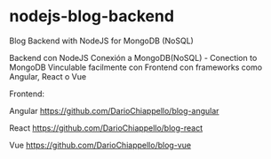 # nodejs-blog-backend
Blog Backend with NodeJS for MongoDB (NoSQL) 





Backend con NodeJS 
Conexión a MongoDB(NoSQL) - Conection to MongoDB
Vinculable facilmente con Frontend con frameworks como Angular, React o Vue 

Frontend:


Angular
https://github.com/DarioChiappello/blog-angular

React
https://github.com/DarioChiappello/blog-react

Vue
https://github.com/DarioChiappello/blog-vue

